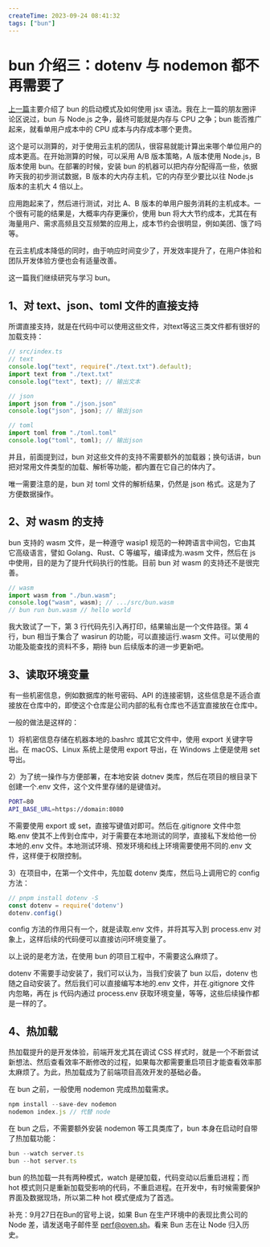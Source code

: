 ```yaml
---
createTime: 2023-09-24 08:41:32
tags: ["bun"]
---
```


# bun 介绍三：dotenv 与 nodemon 都不再需要了

[上一篇](/posts/2023/06.html)主要介绍了 bun 的启动模式及如何使用 jsx 语法。我在上一篇的朋友圈评论区说过，bun 与 Node.js 之争，最终可能就是内存与 CPU 之争；bun 能否推广起来，就看单用户成本中的 CPU 成本与内存成本哪个更贵。

这个是可以测算的，对于使用云主机的团队，很容易就能计算出来哪个单位用户的成本更高。在开始测算的时候，可以采用 A/B 版本策略，A 版本使用 Node.js，B 版本使用 bun。在部署的时候，安装 bun 的机器可以把内存分配得高一些，依据昨天我的初步测试数据，B 版本的大内存主机，它的内存至少要比以往 Node.js 版本的主机大 4 倍以上。

应用跑起来了，然后进行测试，对比 A、B 版本的单用户服务消耗的主机成本。一个很有可能的结果是，大概率内存更廉价，使用 bun 将大大节约成本，尤其在有海量用户、需求高频且交互频繁的应用上，成本节约会很明显，例如美团、饿了吗等。

在云主机成本降低的同时，由于响应时间变少了，开发效率提升了，在用户体验和团队开发体验方便也会有适量改善。

这一篇我们继续研究与学习 bun。

## 1、对 text、json、toml 文件的直接支持

所谓直接支持，就是在代码中可以使用这些文件，对text等这三类文件都有很好的加载支持：

```js
// src/index.ts
// text
console.log("text", require("./text.txt").default);
import text from "./text.txt"
console.log("text", text); // 输出文本

// json
import json from "./json.json"
console.log("json", json); // 输出json

// toml
import toml from "./toml.toml"
console.log("toml", toml); // 输出json
```

并且，前面提到过，bun 对这些文件的支持不需要额外的加载器；换句话讲，bun 把对常用文件类型的加载、解析等功能，都内置在它自己的体内了。

唯一需要注意的是，bun 对 toml 文件的解析结果，仍然是 json 格式。这是为了方便数据操作。

## 2、对 wasm 的支持

bun 支持的 wasm 文件，是一种遵守 wasip1 规范的一种跨语言中间包，它由其它高级语言，譬如 Golang、Rust、C 等编写，编译成为.wasm 文件，然后在 js 中使用，目的是为了提升代码执行的性能。目前 bun 对 wasm 的支持还不是很完善。

```js
// wasm
import wasm from "./bun.wasm";
console.log("wasm", wasm); // .../src/bun.wasm
// bun run bun.wasm // hello world
```

我大致试了一下，第 3 行代码先引入再打印，结果输出是一个文件路径。第 4 行，bun 相当于集合了 wasirun 的功能，可以直接运行.wasm 文件。可以使用的功能及能查找的资料不多，期待 bun 后续版本的进一步更新吧。

## 3、读取环境变量

有一些机密信息，例如数据库的帐号密码、API 的连接密钥，这些信息是不适合直接放在仓库中的，即使这个仓库是公司内部的私有仓库也不适宜直接放在仓库中。

一般的做法是这样的：

1）将机密信息存储在机器本地的.bashrc 或其它文件中，使用 export 关键字导出。在 macOS、Linux 系统上是使用 export 导出，在 Windows 上便是使用 set 导出。

2）为了统一操作与方便部署，在本地安装 dotnev 类库，然后在项目的根目录下创建一个.env 文件，这个文件里存储的是键值对。

```bash
PORT=80
API_BASE_URL=https://domain:8080
```

不需要使用 export 或 set，直接写键值对即可。然后在.gitignore 文件中忽略.env 使其不上传到仓库中，对于需要在本地测试的同学，直接私下发给他一份本地的.env 文件。本地测试环境、预发环境和线上环境需要使用不同的.env 文件，这样便于权限控制。

3）在项目中，在第一个文件中，先加载 dotenv 类库，然后马上调用它的 config 方法：

```js
// pnpm install dotenv -S
const dotenv = require('dotenv')
dotenv.config()
```

config 方法的作用只有一个，就是读取.env 文件，并将其写入到 process.env 对象上，这样后续的代码便可以直接访问环境变量了。

以上说的是老方法，在使用 bun 的项目工程中，不需要这么麻烦了。

dotenv 不需要手动安装了，我们可以认为，当我们安装了 bun 以后，dotenv 也随之自动安装了。然后我们可以直接编写本地的.env 文件，并在.gitignore 文件内忽略，再在 js 代码内通过 process.env 获取环境变量，等等，这些后续操作都是一样的了。

## 4、热加载

热加载提升的是开发体验，前端开发尤其在调试 CSS 样式时，就是一个不断尝试新想法、然后查看效率不断修改的过程，如果每次都需要重启项目才能查看效率那太麻烦了。为此，热加载成为了前端项目高效开发的基础必备。

在 bun 之前，一般使用 nodemon 完成热加载需求。

```js
npm install --save-dev nodemon
nodemon index.js // 代替 node
```

在 bun 之后，不需要额外安装 nodemon 等工具类库了，bun 本身在启动时自带了热加载功能：

```js
bun --watch server.ts
bun --hot server.ts
```

bun 的热加载一共有两种模式，watch 是硬加载，代码变动以后重启进程；而 hot 模式则只是重新加载受影响的代码，不重启进程。在开发中，有时候需要保护界面及数据现场，所以第二种 hot 模式便成为了首选。

补充：9月27日在Bun的官号上说，如果 Bun 在生产环境中的表现比贵公司的 Node 差，请发送电子邮件至 perf@oven.sh。看来 Bun 志在让 Node 归入历史。
